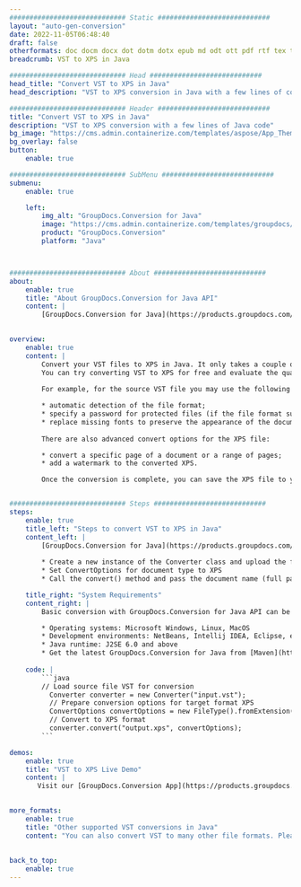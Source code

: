 ```yaml
---
############################# Static ############################
layout: "auto-gen-conversion"
date: 2022-11-05T06:48:40
draft: false
otherformats: doc docm docx dot dotm dotx epub md odt ott pdf rtf tex txt vdx vsdm vsdx vssm vssx vstm vstx vsx vtx xps
breadcrumb: VST to XPS in Java

############################# Head ############################
head_title: "Convert VST to XPS in Java"
head_description: "VST to XPS conversion in Java with a few lines of code. Convert over 160 file formats using the GroupDocs document conversion API for Java"

############################# Header ############################
title: "Convert VST to XPS in Java"
description: "VST to XPS conversion with a few lines of Java code"
bg_image: "https://cms.admin.containerize.com/templates/aspose/App_Themes/V3/images/bg/header1.png"
bg_overlay: false
button:
    enable: true

############################# SubMenu ############################
submenu:
    enable: true

    left:
        img_alt: "GroupDocs.Conversion for Java"
        image: "https://cms.admin.containerize.com/templates/groupdocs/images/product-logos/90x90-noborder/groupdocs-conversion-java.png"
        product: "GroupDocs.Conversion"
        platform: "Java"



############################# About ############################
about:
    enable: true
    title: "About GroupDocs.Conversion for Java API"
    content: |
        [GroupDocs.Conversion for Java](https://products.groupdocs.com/conversion/java/) is an advanced file format conversion API for converting between popular image and document formats such as Microsoft Office, OpenDocument, PDF, HTML, email, CAD. and much more with just a few lines of code. The native API automatically detects the formats of the original documents and offers many options for customizing the converted documents. Along with the function of extracting information from a document, it also supports caching of the conversion results to the local disk by default. However, any type of cache storage can be supported by implementing the appropriate interfaces - Amazon S3, Dropbox, Google Drive, Windows Azure, Reddis, or any others.
    

overview:
    enable: true
    content: |
        Convert your VST files to XPS in Java. It only takes a couple of lines of Java code on any platform of your choice, such as Windows, Linux, macOS.
        You can try converting VST to XPS for free and evaluate the quality of the conversion results. Along with simple file conversion scripts, you can try more sophisticated options for loading the VST source file and storing the XPS output. 
        
        For example, for the source VST file you may use the following load options:

        * automatic detection of the file format;
        * specify a password for protected files (if the file format supports it);
        * replace missing fonts to preserve the appearance of the document.
        
        There are also advanced convert options for the XPS file:

        * convert a specific page of a document or a range of pages;
        * add a watermark to the converted XPS.

        Once the conversion is complete, you can save the XPS file to your local file path or to any third party storage such as FTP, Amazon S3, Google Drive, Dropbox etc. Please note - to convert VST to XPS, you do not need to install any additional software, such as MS Office, Open Office, Adobe Acrobat Reader etc.


############################# Steps ############################
steps:
    enable: true
    title_left: "Steps to convert VST to XPS in Java"
    content_left: |
        [GroupDocs.Conversion for Java](https://products.groupdocs.com/conversion/java/) allows developers to easily convert VST file to XPS with a few lines of code.
        
        * Create a new instance of the Converter class and upload the file VST with the full path
        * Set ConvertOptions for document type to XPS
        * Call the convert() method and pass the document name (full path) and format (XPS) as a parameter

    title_right: "System Requirements"
    content_right: |
        Basic conversion with GroupDocs.Conversion for Java API can be done with just a few lines of code. Our APIs are supported on all major platforms and operating systems. Before executing the code below, make sure you have the following prerequisites installed on your system.

        * Operating systems: Microsoft Windows, Linux, MacOS
        * Development environments: NetBeans, Intellij IDEA, Eclipse, etc.
        * Java runtime: J2SE 6.0 and above
        * Get the latest GroupDocs.Conversion for Java from [Maven](https://repository.groupdocs.com/webapp/#/artifacts/browse/tree/General/repo/com/groupdocs/groupdocs-conversion)
         
    code: |
        ```java    
        // Load source file VST for conversion
          Converter converter = new Converter("input.vst");
          // Prepare conversion options for target format XPS
          ConvertOptions convertOptions = new FileType().fromExtension("xps").getConvertOptions();
          // Convert to XPS format
          converter.convert("output.xps", convertOptions);
        ```

demos:
    enable: true
    title: "VST to XPS Live Demo"
    content: |
       Visit our [GroupDocs.Conversion App](https://products.groupdocs.app/conversion/family) website and try VST to XPS conversion now. The free demo has the following benefits
          

more_formats:
    enable: true
    title: "Other supported VST conversions in Java"
    content: "You can also convert VST to many other file formats. Please see the list below."
       
       
back_to_top:
    enable: true
---
```

